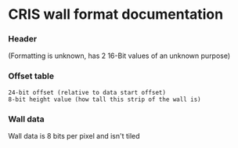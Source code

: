 # CRIS wall format documentation

### Header 

(Formatting is unknown, has 2 16-Bit values of an unknown purpose)

### Offset table
```
24-bit offset (relative to data start offset)
8-bit height value (how tall this strip of the wall is)
```

### Wall data
Wall data is 8 bits per pixel and isn't tiled
